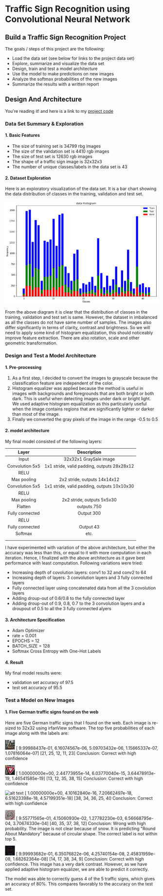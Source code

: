 # **Traffic Sign Recognition using Convolutional Neural Network** 

## Build a Traffic Sign Recognition Project

The goals / steps of this project are the following:
* Load the data set (see below for links to the project data set)
* Explore, summarize and visualize the data set
* Design, train and test a model architecture
* Use the model to make predictions on new images
* Analyze the softmax probabilities of the new images
* Summarize the results with a written report


[//]: # (Image References)

[image1]: ./InputDataHistogram.jpg
[image2]: ./images/doubleCurve.png
[image3]: ./images/yield.png
[image4]: ./images/keepRight.pngng
[image5]: ./images/speedLimit60.png
[image6]: ./images/stop.png


## Design And Architecture

You're reading it! and here is a link to my [project code](https://github.com/paragon1234/Traffic-signal-detection)

### Data Set Summary & Exploration

#### 1. Basic Features

* The size of training set is 34799 rbg images
* The size of the validation set is 4410 rgb images
* The size of test set is 12630 rgb images
* The shape of a traffic sign image is 32x32x3
* The number of unique classes/labels in the data set is 43 


#### 2. Dataset Exploration

Here is an exploratory visualization of the data set. It is a bar chart showing the data distribution of classes in the training, validation and test set.

![alt text][image1]


From the above diagram it is clear that the distribution of classes in the training, validation and test set is same. However, the dataset in imbalanced as all the classes do not have same number of samples.  The images also differ significantly in terms of clarity, contrast and brightness. So we will need to apply some kind of histogram equalization, this should noticeably improve feature extraction. There are also rotation, scale and other geometric transformation.



### Design and Test a Model Architecture


#### 1. Pre-processing

1) As a first step, I decided to convert the images to grayscale because the classification feature are independent of the color.
2) Histogram equalizer was applied because the method is useful in images with backgrounds and foregrounds that are both bright or both dark. This is useful when detecting images under dark or bright light. We used adaptive histogram equalization as this particularly useful when the image contains regions that are significantly lighter or darker than most of the image.
3) Finally we converted the gray pixels of the image in the range -0.5 to 0.5

 
#### 2.  model architecture 

My final model consisted of the following layers:

| Layer         		|     Description	        					| 
|:---------------------:|:---------------------------------------------:| 
| Input         		| 32x32x1 GraySale image   						| 
| Convolution 5x5     	| 1x1 stride, valid padding, outputs 28x28x12 	|
| RELU					|												|
| Max pooling	      	| 2x2 stride,  outputs 14x14x12 				|
| Convolution 5x5	    | 1x1 stride, valid padding, outputs 10x10x30	|
| RELU					|												|
| Max pooling			| 2x2 stride,  outputs 5x5x30 					|
| Flatten				| outputs 750 									|
| Fully connected		| Output 300        							|
| RELU					|												|
| Fully connected		| Output 43 									|
| Softmax				| etc.        									|
|						|												|
|						|												|
 
I have experimented with variation of the above architecture, but either the accuracy was less than this, or equal to it with more computation in each iteration. Hence, I finalized with the above architecture as it gave best performance with least computation. Following variations were tried:
* Increasing depth of covolution layers: conv1 to 32 and conv2 to 64
* Increasing depth of layers: 3 convolution layers and 3 fully connected layers
* Fully connected layer using concatenated data from all the 3 covolution layers
* Adding droup-out of 0.6/0.8 to the fully connected layer
* Adding droup-out of 0.9, 0.8, 0.7 to the 3 convolution layers and a droupout of 0.5 to all the 3 fully connected alyers


#### 3. Architecture Specification
* Adam Optimizer
* rate = 0.001
* EPOCHS = 12
* BATCH_SIZE = 128
* Softmax Cross Entropy with One-Hot Labels


#### 4. Result

My final model results were:
* validation set accuracy of 97.5
* test set accuracy of 95.5
 


### Test a Model on New Images

#### 1. Five German traffic signs found on the web
Here are five German traffic signs that I found on the web. Each image is re-sized to 32x32 using irfanView software. The top five probabilities of each image along with the labels are:

![alt text][image2] 
[  9.99988437e-01,   6.16074567e-06,   5.09703432e-06, 1.15665337e-07,   1.07816064e-07]
[21, 25, 12, 11, 23]
Conclusion: Correct with high confidence

![alt text][image3] 
[  1.00000000e+00,   2.44773955e-14,   6.03770040e-15, 3.64478913e-19,   1.46541585e-19]
[13, 12, 35, 38, 15]
Conclusion: Correct with high confidence

![alt text][image4] 
[  1.00000000e+00,   4.10162840e-16,   7.20662497e-18, 6.51623398e-18,   4.57199351e-18]
[38, 34, 36, 25, 40
Conclusion: Correct with high confidence

![alt text][image5] 
[  9.55771565e-01,   4.15060930e-02,   1.27782230e-03, 6.56668795e-04,   3.70674330e-04]
[40, 35, 37, 38, 12]
Conclusion: Wrong with high probability. The image is not clear because of snow. It is predicting "Round About Mandatory" because of circular shape. The correct label is not within top 5.

![alt text][image6]
[  9.99993682e-01,   6.35076822e-06,   4.25740154e-08, 2.45831959e-08,   1.68262364e-08]
[14, 17, 38, 34,  9]
Conclusion: Correct with high confidence. This image has a very dark contrast. However, as we have applied adaptive histogram equalizer, we are able to predict it correctly.


The model was able to correctly guess 4 of the 5 traffic signs, which gives an accuracy of 80%. This compares favorably to the accuracy on the test set.

